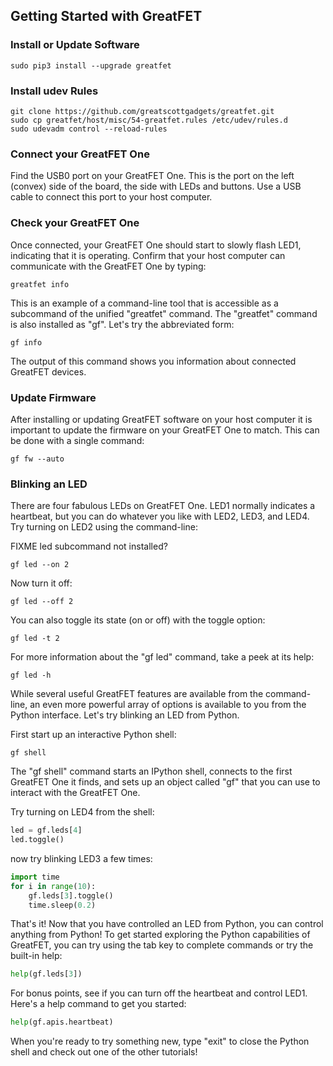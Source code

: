 ## Getting Started with GreatFET

### Install or Update Software

```
sudo pip3 install --upgrade greatfet
```


### Install udev Rules

```
git clone https://github.com/greatscottgadgets/greatfet.git
sudo cp greatfet/host/misc/54-greatfet.rules /etc/udev/rules.d
sudo udevadm control --reload-rules
```


### Connect your GreatFET One

Find the USB0 port on your GreatFET One.  This is the port on the left (convex)
side of the board, the side with LEDs and buttons.  Use a USB cable to connect
this port to your host computer.


### Check your GreatFET One

Once connected, your GreatFET One should start to slowly flash LED1, indicating
that it is operating.  Confirm that your host computer can communicate with the
GreatFET One by typing:

```
greatfet info
```

This is an example of a command-line tool that is accessible as a subcommand of
the unified "greatfet" command.  The "greatfet" command is also installed as
"gf".  Let's try the abbreviated form:

```
gf info
```

The output of this command shows you information about connected GreatFET
devices.


### Update Firmware

After installing or updating GreatFET software on your host computer it is
important to update the firmware on your GreatFET One to match.  This can be
done with a single command:

```
gf fw --auto
```


### Blinking an LED

There are four fabulous LEDs on GreatFET One.  LED1 normally indicates a
heartbeat, but you can do whatever you like with LED2, LED3, and LED4.  Try
turning on LED2 using the command-line:

FIXME led subcommand not installed?
```
gf led --on 2
```

Now turn it off:

```
gf led --off 2
```

You can also toggle its state (on or off) with the toggle option:

```
gf led -t 2
```

For more information about the "gf led" command, take a peek at its help:

```
gf led -h
```

While several useful GreatFET features are available from the command-line, an
even more powerful array of options is available to you from the Python
interface.  Let's try blinking an LED from Python.

First start up an interactive Python shell:

```
gf shell
```

The "gf shell" command starts an IPython shell, connects to the first GreatFET
One it finds, and sets up an object called "gf" that you can use to interact
with the GreatFET One.

Try turning on LED4 from the shell:

```python
led = gf.leds[4]
led.toggle()
```

now try blinking LED3 a few times:

```python
import time
for i in range(10):
	gf.leds[3].toggle()
	time.sleep(0.2)
```

That's it!  Now that you have controlled an LED from Python, you can control
anything from Python!  To get started exploring the Python capabilities of
GreatFET, you can try using the tab key to complete commands or try the
built-in help:

```python
help(gf.leds[3])
```

For bonus points, see if you can turn off the heartbeat and control LED1.
Here's a help command to get you started:

```python
help(gf.apis.heartbeat)
```

When you're ready to try something new, type "exit" to close the Python shell
and check out one of the other tutorials!
